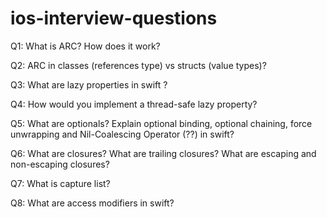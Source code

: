 # ios-interview-questions

Q1: What is ARC? How does it work?

Q2: ARC in classes (references type) vs structs (value types)?

Q3: What are lazy properties in swift ?

Q4: How would you implement a thread-safe lazy property?

Q5: What are optionals? Explain optional binding, optional chaining, force unwrapping and Nil-Coalescing Operator (??) in swift?

Q6: What are closures? What are trailing closures? What are escaping and non-escaping closures?

Q7: What is capture list?

Q8: What are access modifiers in swift?


